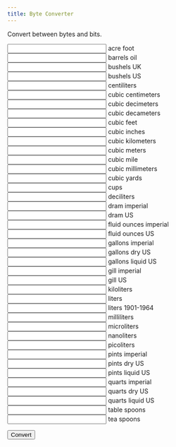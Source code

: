 ```yaml
---
title: Byte Converter
---
```


<script type="text/javascript">
// regexes:
// ",? *
// to nil

// \(|\)|\&|,|'
// to nil

// merged version of the 2 above
// ",? *|\(|\)|\&|,|'|^\s*\[
// to nil

//  +
// to _

// ^
// to u_

// (.*)
// to <input name="\1" id="\1" tabindex="5" size="25">

  var u = {
  'defaultValue': [
    "kilograms", 1
  ],
  'units': [
      ["acre foot",               "u_acre_foot", "",       1233481.83754752],
      ["barrels (oil)",           "u_barrels_oil", "bbl",    158.987294928],
      ["bushels (UK)",            "u_bushels_UK", "",       36.36872],
      ["bushels (US)",            "u_bushels_US", "",       35.23907016688],
      ["centiliters",             "u_centiliters", "",       0.01],
      ["cubic centimeters",       "u_cubic_centimeters", "cm³",    1e-3],
      ["cubic decimeters",        "u_cubic_decimeters", "dm³",    1],
      ["cubic decameters",        "u_cubic_decameters", "",       1e6],
      ["cubic feet",              "u_cubic_feet", "ft³",    28.316846592],
      ["cubic inches",            "u_cubic_inches", "",       0.016387064],
      ["cubic kilometers",        "u_cubic_kilometers", "",       1e12],
      ["cubic meters",            "u_cubic_meters", "m³",     1e3],
      ["cubic mile",              "u_cubic_mile", "",       4.168181825e12],
      ["cubic millimeters",       "u_cubic_millimeters", "",       1e-6],
      ["cubic yards",             "u_cubic_yards", "",       764.554857984],
      ["cups",                    "u_cups", "",       0.2365882365],
      ["deciliters",              "u_deciliters", "",       0.1],
      ["dram (imperial)",         "u_dram_imperial", "",       0.0035516328125000],
      ["dram (US)",               "u_dram_US", "",       0.0036966911953125],
      ["fluid ounces (imperial)", "u_fluid_ounces_imperial", "fl oz",  0.0284130625],
      ["fluid ounces (US)",       "u_fluid_ounces_US", "fl oz",  0.0295735295625],
      ["gallons (imperial)",      "u_gallons_imperial", "gal",    4.54609],
      ["gallons, dry (US)",       "u_gallons_dry_US", "",       4.40488377086],
      ["gallons, liquid (US)",    "u_gallons_liquid_US", "gal",    3.785411784],
      ["gill (imperial)",         "u_gill_imperial", "gi",     0.1420653125],
      ["gill (US)",               "u_gill_US", "gi",     0.11829411825],
      ["kiloliters",              "u_kiloliters", "kl",     1e3],
      ["liters",                  "u_liters", "l or L", 1],
      ["liters (1901-1964)",      "u_liters_1901-1964", "",       1.000028],
      ["milliliters",             "u_milliliters", "ml",     1e-3],
      ["microliters",             "u_microliters", "µl",     1e-6],
      ["nanoliters",              "u_nanoliters", "nl",     1e-9],
      ["picoliters",              "u_picoliters", "pl",     1e-12],
      ["pints (imperial)",        "u_pints_imperial", "pt",     0.56826125],
      ["pints, dry (US)",         "u_pints_dry_US", "",       0.5506104713575],
      ["pints, liquid (US)",      "u_pints_liquid_US", "pt",     0.473176473],
      ["quarts (imperial)",       "u_quarts_imperial", "qt",     1.1365225],
      ["quarts, dry (US)",        "u_quarts_dry_US", "",       1.101220942715],
      ["quarts, liquid (US)",     "u_quarts_liquid_US", "qt",     0.946352946],
      ["table spoons",            "u_table_spoons", "",       0.01478676478125],
      ["tea spoons",              "u_tea_spoons", "",       0.00492892159375]
  ]};

  var $id = document.getElementById.bind(document);
  var altMultiplier = {};
  var elements = {};
  var lastAssignedValue = null;
  var lastAssignedUnit = null;

  window.onload = function() {

    u.units.forEach(function(unit) {
      elements[unit[1]] = $id(unit[1]);
      altMultiplier[unit[1]] = unit[3];
    });

    Object.keys(elements).forEach(function(k) {
      elements[k].onkeypress = function(e) {
        setTimeout(function() { // setTimeout with 0 so we get the up-to-date field value
          console.log('typed');
          lastAssignedValue = elements[k].value * altMultiplier[k];
          lastAssignedUnit = k;
          console.log('value in meters ' + lastAssignedValue);
        }, 0);
      }
    });
    

    $id('gen').onclick = function() {

      if (lastAssignedValue !== null) {
        u.units.forEach(function(unit) {
          if (lastAssignedUnit !== unit[1]) {
            elements[unit[1]].value = lastAssignedValue / unit[3]; // divide or multiply here?
          }
        });
      }

    }
  };
</script>

Convert between bytes and bits.

<div id="finputs">
<input name="u_acre_foot" id="u_acre_foot" tabindex="5" size="25"> acre foot<br>
<input name="u_barrels_oil" id="u_barrels_oil" tabindex="5" size="25"> barrels oil<br>
<input name="u_bushels_UK" id="u_bushels_UK" tabindex="5" size="25"> bushels UK<br>
<input name="u_bushels_US" id="u_bushels_US" tabindex="5" size="25"> bushels US<br>
<input name="u_centiliters" id="u_centiliters" tabindex="5" size="25"> centiliters<br>
<input name="u_cubic_centimeters" id="u_cubic_centimeters" tabindex="5" size="25"> cubic centimeters<br>
<input name="u_cubic_decimeters" id="u_cubic_decimeters" tabindex="5" size="25"> cubic decimeters<br>
<input name="u_cubic_decameters" id="u_cubic_decameters" tabindex="5" size="25"> cubic decameters<br>
<input name="u_cubic_feet" id="u_cubic_feet" tabindex="5" size="25"> cubic feet<br>
<input name="u_cubic_inches" id="u_cubic_inches" tabindex="5" size="25"> cubic inches<br>
<input name="u_cubic_kilometers" id="u_cubic_kilometers" tabindex="5" size="25"> cubic kilometers<br>
<input name="u_cubic_meters" id="u_cubic_meters" tabindex="5" size="25"> cubic meters<br>
<input name="u_cubic_mile" id="u_cubic_mile" tabindex="5" size="25"> cubic mile<br>
<input name="u_cubic_millimeters" id="u_cubic_millimeters" tabindex="5" size="25"> cubic millimeters<br>
<input name="u_cubic_yards" id="u_cubic_yards" tabindex="5" size="25"> cubic yards<br>
<input name="u_cups" id="u_cups" tabindex="5" size="25"> cups<br>
<input name="u_deciliters" id="u_deciliters" tabindex="5" size="25"> deciliters<br>
<input name="u_dram_imperial" id="u_dram_imperial" tabindex="5" size="25"> dram imperial<br>
<input name="u_dram_US" id="u_dram_US" tabindex="5" size="25"> dram US<br>
<input name="u_fluid_ounces_imperial" id="u_fluid_ounces_imperial" tabindex="5" size="25"> fluid ounces imperial<br>
<input name="u_fluid_ounces_US" id="u_fluid_ounces_US" tabindex="5" size="25"> fluid ounces US<br>
<input name="u_gallons_imperial" id="u_gallons_imperial" tabindex="5" size="25"> gallons imperial<br>
<input name="u_gallons_dry_US" id="u_gallons_dry_US" tabindex="5" size="25"> gallons dry US<br>
<input name="u_gallons_liquid_US" id="u_gallons_liquid_US" tabindex="5" size="25"> gallons liquid US<br>
<input name="u_gill_imperial" id="u_gill_imperial" tabindex="5" size="25"> gill imperial<br>
<input name="u_gill_US" id="u_gill_US" tabindex="5" size="25"> gill US<br>
<input name="u_kiloliters" id="u_kiloliters" tabindex="5" size="25"> kiloliters<br>
<input name="u_liters" id="u_liters" tabindex="5" size="25"> liters<br>
<input name="u_liters_1901-1964" id="u_liters_1901-1964" tabindex="5" size="25"> liters 1901-1964<br>
<input name="u_milliliters" id="u_milliliters" tabindex="5" size="25"> milliliters<br>
<input name="u_microliters" id="u_microliters" tabindex="5" size="25"> microliters<br>
<input name="u_nanoliters" id="u_nanoliters" tabindex="5" size="25"> nanoliters<br>
<input name="u_picoliters" id="u_picoliters" tabindex="5" size="25"> picoliters<br>
<input name="u_pints_imperial" id="u_pints_imperial" tabindex="5" size="25"> pints imperial<br>
<input name="u_pints_dry_US" id="u_pints_dry_US" tabindex="5" size="25"> pints dry US<br>
<input name="u_pints_liquid_US" id="u_pints_liquid_US" tabindex="5" size="25"> pints liquid US<br>
<input name="u_quarts_imperial" id="u_quarts_imperial" tabindex="5" size="25"> quarts imperial<br>
<input name="u_quarts_dry_US" id="u_quarts_dry_US" tabindex="5" size="25"> quarts dry US<br>
<input name="u_quarts_liquid_US" id="u_quarts_liquid_US" tabindex="5" size="25"> quarts liquid US<br>
<input name="u_table_spoons" id="u_table_spoons" tabindex="5" size="25"> table spoons<br>
<input name="u_tea_spoons" id="u_tea_spoons" tabindex="5" size="25"> tea spoons<br>
<p><input id="gen" class="genbtn" value="Convert" tabindex="4" type="submit"></p>
<div>
